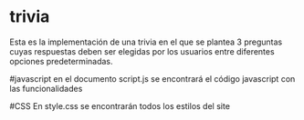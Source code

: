# trivia
Esta es la implementación de una trivia en el que se plantea 3 preguntas cuyas respuestas deben ser elegidas por los usuarios entre diferentes opciones predeterminadas.

#javascript
en el documento script.js se encontrará el código javascript con las funcionalidades

#CSS
En style.css se encontrarán todos los estilos del site
